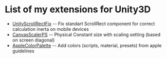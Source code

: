 # List of my extensions for Unity3D

* [UnityScrollRectFix](https://github.com/SoprachevAK/UnityScrollRectFix) -- Fix standart ScrollRect component for correct calculation inerta on mobile devices
* [CanvasScalerPS](https://github.com/SoprachevAK/CanvasScalerPS) -- Physical Constant size with scaling setting (based on screen diagonal)
* [AppleColorPalette](https://github.com/SoprachevAK/AppleColorPalette) -- Add colors (scripts, material, presets) from apple guidelines
